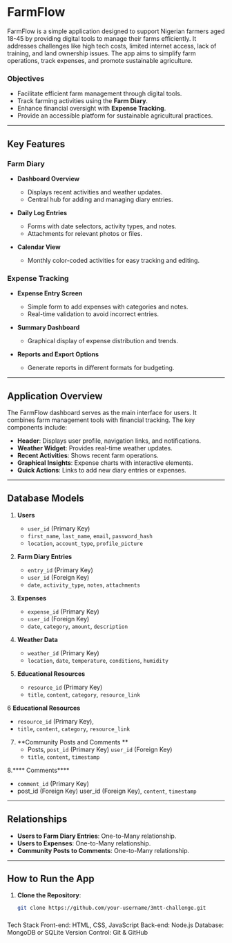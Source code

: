 #  FarmFlow

FarmFlow is a simple application designed to support Nigerian farmers aged 18-45 by providing digital tools to manage their farms efficiently. It addresses challenges like high tech costs, limited internet access, lack of training, and land ownership issues. The app aims to simplify farm operations, track expenses, and promote sustainable agriculture.

###  Objectives
- Facilitate efficient farm management through digital tools.
- Track farming activities using the **Farm Diary**.
- Enhance financial oversight with **Expense Tracking**.
- Provide an accessible platform for sustainable agricultural practices.

---

##  Key Features

### Farm Diary  
- **Dashboard Overview**  
  - Displays recent activities and weather updates.
  - Central hub for adding and managing diary entries.

- **Daily Log Entries**  
  - Forms with date selectors, activity types, and notes.
  - Attachments for relevant photos or files.

- **Calendar View**  
  - Monthly color-coded activities for easy tracking and editing.

### Expense Tracking  
- **Expense Entry Screen**  
  - Simple form to add expenses with categories and notes.
  - Real-time validation to avoid incorrect entries.

- **Summary Dashboard**  
  - Graphical display of expense distribution and trends.

- **Reports and Export Options**  
  - Generate reports in different formats for budgeting.

---

##  Application Overview  
The FarmFlow dashboard serves as the main interface for users. It combines farm management tools with financial tracking. The key components include:

- **Header**: Displays user profile, navigation links, and notifications.
- **Weather Widget**: Provides real-time weather updates.
- **Recent Activities**: Shows recent farm operations.
- **Graphical Insights**: Expense charts with interactive elements.
- **Quick Actions**: Links to add new diary entries or expenses.

---

##  Database Models

1. **Users**
   - `user_id` (Primary Key)  
   - `first_name`, `last_name`, `email`, `password_hash`
   - `location`, `account_type`, `profile_picture`

2. **Farm Diary Entries**
   - `entry_id` (Primary Key)  
   - `user_id` (Foreign Key)  
   - `date`, `activity_type`, `notes`, `attachments`

3. **Expenses**
   - `expense_id` (Primary Key)  
   - `user_id` (Foreign Key)  
   - `date`, `category`, `amount`, `description`

4. **Weather Data**
   - `weather_id` (Primary Key)  
   - `location`, `date`, `temperature`, `conditions`, `humidity`

5. **Educational Resources**
   - `resource_id` (Primary Key)  
   - `title`, `content`, `category`, `resource_link`

6 **Educational Resources**
   - `resource_id` (Primary Key), 
   - `title`, `content`, `category`, `resource_link`

7. **Community Posts and Comments **
   - Posts, `post_id` (Primary Key) `user_id` (Foreign Key)
   - `title`, `content`, `timestamp`

8.**** Comments****
   - `comment_id` (Primary Key)
   - post_id (Foreign Key) user_id (Foreign Key), `content`, `timestamp`

---

##  Relationships
- **Users to Farm Diary Entries**: One-to-Many relationship.  
- **Users to Expenses**: One-to-Many relationship.  
- **Community Posts to Comments**: One-to-Many relationship.

---

##  How to Run the App

1. **Clone the Repository**:
   ```bash
   git clone https://github.com/your-username/3mtt-challenge.git

###
Tech Stack
Front-end: HTML, CSS, JavaScript
Back-end: Node.js
Database: MongoDB or SQLite
Version Control: Git & GitHub
